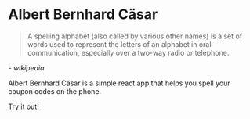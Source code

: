 # Albert Bernhard Cäsar

> A spelling alphabet (also called by various other names) is a set of words used to represent the letters of an alphabet in oral communication, especially over a two-way radio or telephone.

_\- wikipedia_

Albert Bernhard Cäsar is a simple react app that helps you spell your coupon codes on the phone.

[Try it out!](https://depie.github.io/albert-bernhard-caesar/)
